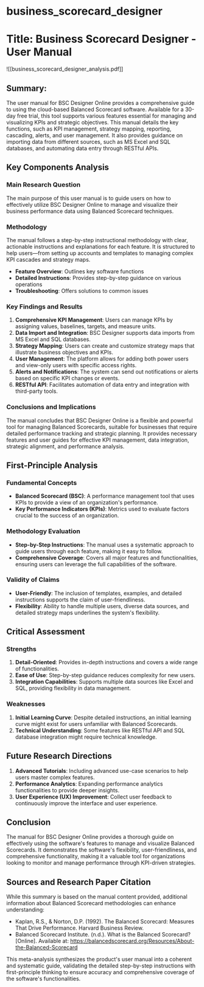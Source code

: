 # business_scorecard_designer


# Title: Business Scorecard Designer - User Manual
![[business_scorecard_designer_analysis.pdf]]

## Summary:
The user manual for BSC Designer Online provides a comprehensive guide to using the cloud-based Balanced Scorecard software. Available for a 30-day free trial, this tool supports various features essential for managing and visualizing KPIs and strategic objectives. This manual details the key functions, such as KPI management, strategy mapping, reporting, cascading, alerts, and user management. It also provides guidance on importing data from different sources, such as MS Excel and SQL databases, and automating data entry through RESTful APIs.

## Key Components Analysis

### Main Research Question
The main purpose of this user manual is to guide users on how to effectively utilize BSC Designer Online to manage and visualize their business performance data using Balanced Scorecard techniques.

### Methodology
The manual follows a step-by-step instructional methodology with clear, actionable instructions and explanations for each feature. It is structured to help users—from setting up accounts and templates to managing complex KPI cascades and strategy maps.

- **Feature Overview**: Outlines key software functions
- **Detailed Instructions**: Provides step-by-step guidance on various operations
- **Troubleshooting**: Offers solutions to common issues

### Key Findings and Results
1. **Comprehensive KPI Management**: Users can manage KPIs by assigning values, baselines, targets, and measure units.
2. **Data Import and Integration**: BSC Designer supports data imports from MS Excel and SQL databases.
3. **Strategy Mapping**: Users can create and customize strategy maps that illustrate business objectives and KPIs.
4. **User Management**: The platform allows for adding both power users and view-only users with specific access rights.
5. **Alerts and Notifications**: The system can send out notifications or alerts based on specific KPI changes or events.
6. **RESTful API**: Facilitates automation of data entry and integration with third-party tools.

### Conclusions and Implications
The manual concludes that BSC Designer Online is a flexible and powerful tool for managing Balanced Scorecards, suitable for businesses that require detailed performance tracking and strategic planning. It provides necessary features and user guides for effective KPI management, data integration, strategic alignment, and performance analysis.

## First-Principle Analysis

### Fundamental Concepts
- **Balanced Scorecard (BSC)**: A performance management tool that uses KPIs to provide a view of an organization's performance.
- **Key Performance Indicators (KPIs)**: Metrics used to evaluate factors crucial to the success of an organization.

### Methodology Evaluation
- **Step-by-Step Instructions**: The manual uses a systematic approach to guide users through each feature, making it easy to follow.
- **Comprehensive Coverage**: Covers all major features and functionalities, ensuring users can leverage the full capabilities of the software.

### Validity of Claims
- **User-Friendly**: The inclusion of templates, examples, and detailed instructions supports the claim of user-friendliness.
- **Flexibility**: Ability to handle multiple users, diverse data sources, and detailed strategy maps underlines the system's flexibility.

## Critical Assessment

### Strengths
1. **Detail-Oriented**: Provides in-depth instructions and covers a wide range of functionalities.
2. **Ease of Use**: Step-by-step guidance reduces complexity for new users.
3. **Integration Capabilities**: Supports multiple data sources like Excel and SQL, providing flexibility in data management.

### Weaknesses
1. **Initial Learning Curve**: Despite detailed instructions, an initial learning curve might exist for users unfamiliar with Balanced Scorecards.
2. **Technical Understanding**: Some features like RESTful API and SQL database integration might require technical knowledge.

## Future Research Directions
1. **Advanced Tutorials**: Including advanced use-case scenarios to help users master complex features.
2. **Performance Analytics**: Expanding performance analytics functionalities to provide deeper insights.
3. **User Experience (UX) Improvement**: Collect user feedback to continuously improve the interface and user experience.

## Conclusion
The manual for BSC Designer Online provides a thorough guide on effectively using the software's features to manage and visualize Balanced Scorecards. It demonstrates the software's flexibility, user-friendliness, and comprehensive functionality, making it a valuable tool for organizations looking to monitor and manage performance through KPI-driven strategies.

## Sources and Research Paper Citation
While this summary is based on the manual content provided, additional information about Balanced Scorecard methodologies can enhance understanding:
- Kaplan, R.S., & Norton, D.P. (1992). The Balanced Scorecard: Measures That Drive Performance. Harvard Business Review.
- Balanced Scorecard Institute. (n.d.). What is the Balanced Scorecard? [Online]. Available at: https://balancedscorecard.org/Resources/About-the-Balanced-Scorecard

This meta-analysis synthesizes the product's user manual into a coherent and systematic guide, validating the detailed step-by-step instructions with first-principle thinking to ensure accuracy and comprehensive coverage of the software's functionalities.